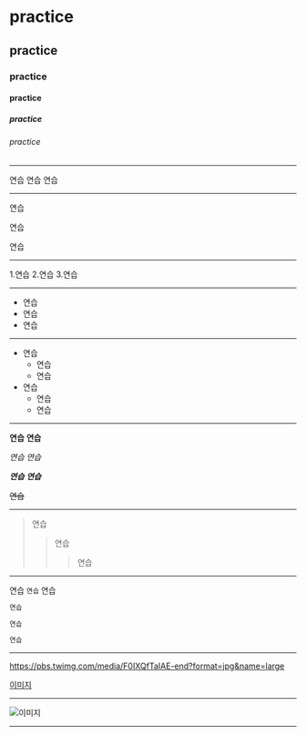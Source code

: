 # practice
## practice
### practice
#### practice
##### practice
###### practice
-------

연습
연습
연습

------

연습

연습

연습

-------

1.연습
2.연습
3.연습

---

- 연습
- 연습
- 연습

---

- 연습
  - 연습
  + 연습
- 연습
  - 연습
  * 연습

---

**연습**
__연습__

*연습*
_연습_

***연습***
___연습___

~~연습~~

---

> 연습
>> 연습
>>> 연습

---

연습 `연습` 연습

```python
연습
```

```javascript
연습
```

```C
연습
```

---

<https://pbs.twimg.com/media/F0IXQfTaIAE-end?format=jpg&name=large>

[이미지](https://pbs.twimg.com/media/F0IXQfTaIAE-end?format=jpg&name=large)

---

![이미지](https://pbs.twimg.com/media/F0IXQfTaIAE-end?format=jpg&name=large)

---



